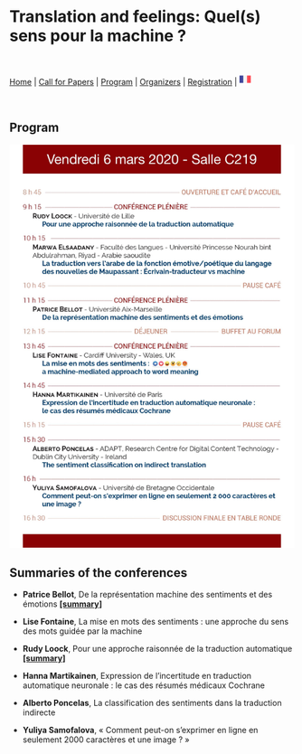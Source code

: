 # Translation and feelings: Quel(s) sens pour la machine ?

<br>

[Home](https://motsmachines.github.io/2020/en) | [Call for Papers](https://motsmachines.github.io/2020/en/cfp) | [Program](https://motsmachines.github.io/2020/en/program) | [Organizers](https://motsmachines.github.io/2020/en/orga) | [Registration](https://motsmachines.github.io/2020/en/registration) | [<img src="FR.png" width="20">](https://motsmachines.github.io/2020/fr)

<br>

## Program

![Programme](Programme.jpg)

## Summaries of the conferences

* **Patrice Bellot**, De la représentation machine des sentiments et des émotions **[[summary]](sub/bellot.pdf)**

* **Lise Fontaine**, La mise en mots des sentiments : une approche du sens des mots guidée par la machine

* **Rudy Loock**, Pour une approche raisonnée de la traduction automatique **[[summary]](sub/loock.pdf)**

* **Hanna Martikainen**, Expression de l’incertitude en traduction automatique neuronale : le cas des résumés médicaux Cochrane

* **Alberto Poncelas**, La classification des sentiments dans la traduction indirecte

* **Yuliya Samofalova**, « Comment peut-on s’exprimer en ligne en seulement 2000 caractères et une image ? »
